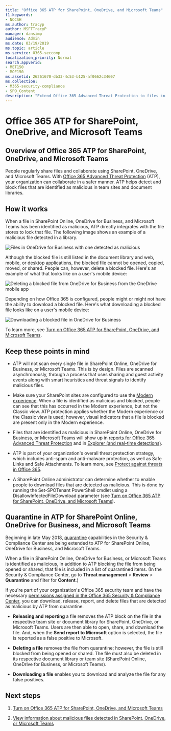```yaml
---
title: "Office 365 ATP for SharePoint, OneDrive, and Microsoft Teams"
f1.keywords:
- NOCSH
ms.author: tracyp
author: MSFTTracyP
manager: dansimp
audience: Admin
ms.date: 03/19/2019
ms.topic: article
ms.service: O365-seccomp
localization_priority: Normal
search.appverid:
- MET150
- MOE150
ms.assetid: 26261670-db33-4c53-b125-af0662c34607
ms.collection:
- M365-security-compliance
- SPO_Content
description: "Extend Office 365 Advanced Threat Protection to files in SharePoint Online, OneDrive for Business, and Microsoft Teams to enable safer collaboration for your organization."
---
```


# Office 365 ATP for SharePoint, OneDrive, and Microsoft Teams

## Overview of Office 365 ATP for SharePoint, OneDrive, and Microsoft Teams

People regularly share files and collaborate using SharePoint, OneDrive, and Microsoft Teams. With [Office 365 Advanced Threat Protection](office-365-atp.md) (ATP), your organization can collaborate in a safer manner. ATP helps detect and block files that are identified as malicious in team sites and document libraries.

## How it works

When a file in SharePoint Online, OneDrive for Business, and Microsoft Teams has been identified as malicious, ATP directly integrates with the file stores to lock that file. The following image shows an example of a malicious file detected in a library.

![Files in OneDrive for Business with one detected as malicious](../media/2bba71cc-7ad1-4799-8b9d-d56f923db3a7.png)

Although the blocked file is still listed in the document library and web, mobile, or desktop applications, the blocked file cannot be opened, copied, moved, or shared. People can, however, delete a blocked file. Here's an example of what that looks like on a user's mobile device:

![Deleting a blocked file from OneDrive for Business from the OneDrive mobile app](../media/cb1c1705-fd0a-45b8-9a26-c22503011d54.png)

Depending on how Office 365 is configured, people might or might not have the ability to download a blocked file. Here's what downloading a blocked file looks like on a user's mobile device:

![Downloading a blocked file in OneDrive for Business](../media/be288a82-bdd8-4371-93d8-1783db3b61bc.png)

To learn more, see [Turn on Office 365 ATP for SharePoint, OneDrive, and Microsoft Teams](turn-on-atp-for-spo-odb-and-teams.md).

## Keep these points in mind

- ATP will not scan every single file in SharePoint Online, OneDrive for Business, or Microsoft Teams. This is by design. Files are scanned asynchronously, through a process that uses sharing and guest activity events along with smart heuristics and threat signals to identify malicious files.

- Make sure your SharePoint sites are configured to use the [Modern experience](https://docs.microsoft.com/sharepoint/guide-to-sharepoint-modern-experience). When a file is identified as malicious and blocked, people can see that this has occurred in the Modern experience, but not the Classic view. ATP protection applies whether the Modern experience or the Classic view is used; however, visual indicators that a file is blocked are present only in the Modern experience.

- Files that are identified as malicious in SharePoint Online, OneDrive for Business, or Microsoft Teams will show up in [reports for Office 365 Advanced Threat Protection](view-reports-for-atp.md) and in [Explorer (and real-time detections)](threat-explorer.md).

- ATP is part of your organization's overall threat protection strategy, which includes anti-spam and anti-malware protection, as well as Safe Links and Safe Attachments. To learn more, see [Protect against threats in Office 365](protect-against-threats.md).

- A SharePoint Online administrator can determine whether to enable people to download files that are detected as malicious. This is done by running the Set-SPOTenant PowerShell cmdlet using a DisallowInfectedFileDownload parameter (see [Turn on Office 365 ATP for SharePoint, OneDrive, and Microsoft Teams](turn-on-atp-for-spo-odb-and-teams.md)).

## Quarantine in ATP for SharePoint Online, OneDrive for Business, and Microsoft Teams

 Beginning in late May 2018, [quarantine](quarantine-email-messages.md) capabilities in the Security &amp; Compliance Center are being extended to ATP for SharePoint Online, OneDrive for Business, and Microsoft Teams.

When a file in SharePoint Online, OneDrive for Business, or Microsoft Teams is identified as malicious, in addition to ATP blocking the file from being opened or shared, that file is included in a list of quarantined items. (In the Security &amp; Compliance Center, go to **Threat management** \> **Review** \> **Quarantine** and filter for **Content**.)

If you're part of your organization's Office 365 security team and have the necessary [permissions assigned in the Office 365 Security &amp; Compliance Center](permissions-in-the-security-and-compliance-center.md), you can download, release, report, and delete files that are detected as malicious by ATP from quarantine.

- **Releasing and reporting** a file removes the ATP block on the file in the respective team site or document library for SharePoint, OneDrive, or Microsoft Teams. Users are then able to open, share, and download the file. And, when the **Send report to Microsoft** option is selected, the file is reported as a false positive to Microsoft.

- **Deleting a file** removes the file from quarantine; however, the file is still blocked from being opened or shared. The file must also be deleted in its respective document library or team site (SharePoint Online, OneDrive for Business, or Microsoft Teams).

- **Downloading a file** enables you to download and analyze the file for any false positives.

## Next steps

1. [Turn on Office 365 ATP for SharePoint, OneDrive, and Microsoft Teams](turn-on-atp-for-spo-odb-and-teams.md)

2. [View information about malicious files detected in SharePoint, OneDrive, or Microsoft Teams](malicious-files-detected-in-spo-odb-or-teams.md)

